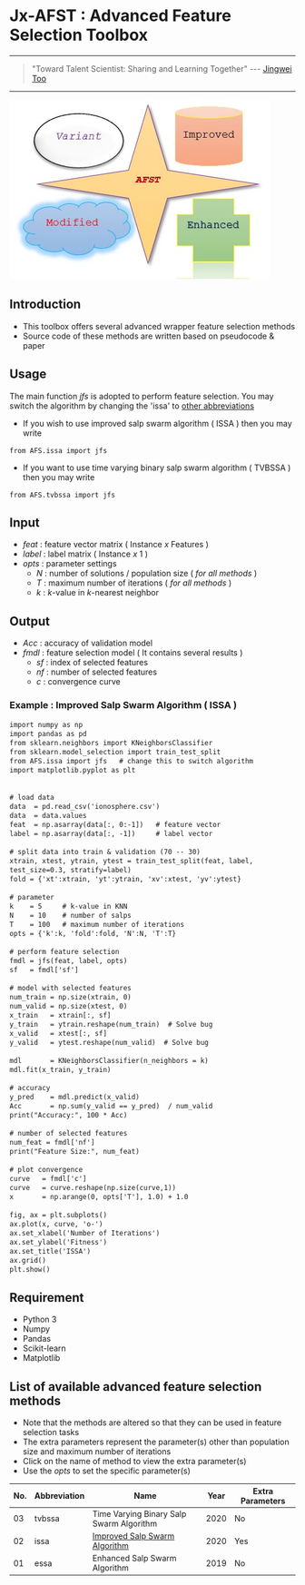 # Jx-AFST : Advanced Feature Selection Toolbox

---
> "Toward Talent Scientist: Sharing and Learning Together"
>  --- [Jingwei Too](https://jingweitoo.wordpress.com/)
---

![Wheel](https://github.com/JingweiToo/Advanced-Feature-Selection-Toolbox/blob/main/Capture.JPG)


## Introduction

* This toolbox offers several advanced wrapper feature selection methods
* Source code of these methods are written based on pseudocode & paper


## Usage
The main function *jfs* is adopted to perform feature selection. You may switch the algorithm by changing the 'issa' to [other abbreviations](/README.md#list-of-available-advanced-feature-selection-methods)
* If you wish to use improved salp swarm algorithm ( ISSA ) then you may write
```code
from AFS.issa import jfs
```
* If you want to use time varying binary salp swarm algorithm ( TVBSSA ) then you may write
```code
from AFS.tvbssa import jfs
```


## Input
* *feat*   : feature vector matrix ( Instance *x* Features )
* *label*  : label matrix ( Instance *x* 1 )
* *opts*   : parameter settings
    + *N* : number of solutions / population size ( *for all methods* )
    + *T* : maximum number of iterations ( *for all methods* )
    + *k* : *k*-value in *k*-nearest neighbor 


## Output
* *Acc*  : accuracy of validation model
* *fmdl* : feature selection model ( It contains several results )
    + *sf* : index of selected features
    + *nf* : number of selected features
    + *c*  : convergence curve
    
    
### Example : Improved Salp Swarm Algorithm ( ISSA ) 
```code 
import numpy as np
import pandas as pd
from sklearn.neighbors import KNeighborsClassifier
from sklearn.model_selection import train_test_split
from AFS.issa import jfs   # change this to switch algorithm 
import matplotlib.pyplot as plt


# load data
data  = pd.read_csv('ionosphere.csv')
data  = data.values
feat  = np.asarray(data[:, 0:-1])   # feature vector
label = np.asarray(data[:, -1])     # label vector

# split data into train & validation (70 -- 30)
xtrain, xtest, ytrain, ytest = train_test_split(feat, label, test_size=0.3, stratify=label)
fold = {'xt':xtrain, 'yt':ytrain, 'xv':xtest, 'yv':ytest}

# parameter
k    = 5     # k-value in KNN
N    = 10    # number of salps
T    = 100   # maximum number of iterations
opts = {'k':k, 'fold':fold, 'N':N, 'T':T}

# perform feature selection
fmdl = jfs(feat, label, opts)
sf   = fmdl['sf']

# model with selected features
num_train = np.size(xtrain, 0)
num_valid = np.size(xtest, 0)
x_train   = xtrain[:, sf]
y_train   = ytrain.reshape(num_train)  # Solve bug
x_valid   = xtest[:, sf]
y_valid   = ytest.reshape(num_valid)  # Solve bug

mdl       = KNeighborsClassifier(n_neighbors = k) 
mdl.fit(x_train, y_train)

# accuracy
y_pred    = mdl.predict(x_valid)
Acc       = np.sum(y_valid == y_pred)  / num_valid
print("Accuracy:", 100 * Acc)

# number of selected features
num_feat = fmdl['nf']
print("Feature Size:", num_feat)

# plot convergence
curve   = fmdl['c']
curve   = curve.reshape(np.size(curve,1))
x       = np.arange(0, opts['T'], 1.0) + 1.0

fig, ax = plt.subplots()
ax.plot(x, curve, 'o-')
ax.set_xlabel('Number of Iterations')
ax.set_ylabel('Fitness')
ax.set_title('ISSA')
ax.grid()
plt.show()
```


## Requirement

* Python 3 
* Numpy
* Pandas
* Scikit-learn
* Matplotlib


## List of available advanced feature selection methods
* Note that the methods are altered so that they can be used in feature selection tasks
* The extra parameters represent the parameter(s) other than population size and maximum number of iterations
* Click on the name of method to view the extra parameter(s)
* Use the *opts* to set the specific parameter(s)


| No. | Abbreviation | Name                                                                                        | Year | Extra Parameters |
|-----|--------------|---------------------------------------------------------------------------------------------|------|------------------|
| 03  | tvbssa       | Time Varying Binary Salp Swarm Algorithm                                                    | 2020 | No               |
| 02  | issa         | [Improved Salp Swarm Algorithm](/Description.md#improved-salp-swarm-algorithm-issa)         | 2020 | Yes              |
| 01  | essa         | Enhanced Salp Swarm Algorithm                                                               | 2019 | No               |



